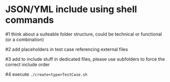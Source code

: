 # JSON/YML include using shell commands

#1 think about a suiteable folder structure, could be technical or functional (or a combination)

#2 add placeholders in test case referencing external files

#3 add to include stuff in dedicated files, please use subfolders to force the correct include order

#4 execute ```./create<type>TestCase.sh```
